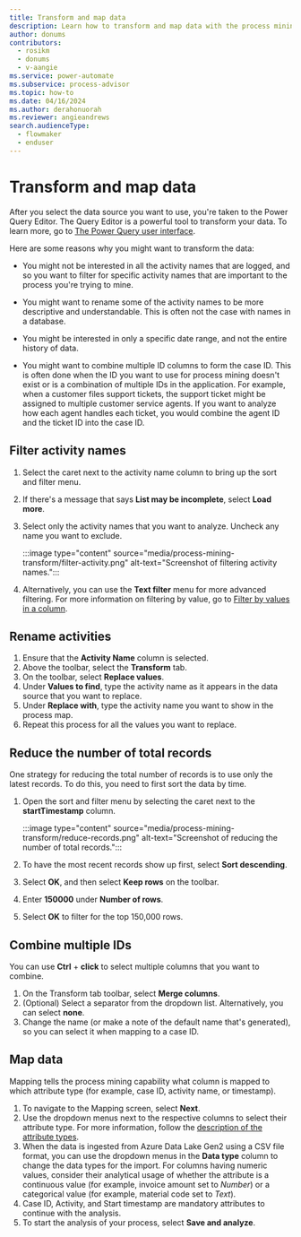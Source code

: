 ```yaml
---
title: Transform and map data
description: Learn how to transform and map data with the process mining capability in Power Automate.
author: donums
contributors:
  - rosikm
  - donums
  - v-aangie  
ms.service: power-automate
ms.subservice: process-advisor
ms.topic: how-to
ms.date: 04/16/2024
ms.author: derahonuorah
ms.reviewer: angieandrews
search.audienceType: 
  - flowmaker
  - enduser
---
```


# Transform and map data

After you select the data source you want to use, you're taken to the Power Query Editor. The Query Editor is a powerful tool to transform your data. To learn more, go to [The Power Query user interface](/power-query/power-query-ui).

Here are some reasons why you might want to transform the data:

- You might not be interested in all the activity names that are logged, and so you want to filter for specific activity names that are important to the process you're trying to mine.

- You might want to rename some of the activity names to be more descriptive and understandable. This is often not the case with names in a database.

- You might be interested in only a specific date range, and not the entire history of data.

- You might want to combine multiple ID columns to form the case ID. This is often done when the ID you want to use for process mining doesn't exist or is a combination of multiple IDs in the application. For example, when a customer files support tickets, the support ticket might be assigned to multiple customer service agents. If you want to analyze how each agent handles each ticket, you would combine the agent ID and the ticket ID into the case ID.

## Filter activity names

1. Select the caret next to the activity name column to bring up the sort and filter menu.
1. If there's a message that says **List may be incomplete**, select **Load more**.
1. Select only the activity names that you want to analyze. Uncheck any name you want to exclude.

    :::image type="content" source="media/process-mining-transform/filter-activity.png" alt-text="Screenshot of filtering activity names.":::

1. Alternatively, you can use the **Text filter** menu for more advanced filtering. For more information on filtering by value, go to [Filter by values in a column](/power-query/filter-values).

## Rename activities

1. Ensure that the **Activity Name** column is selected.
1. Above the toolbar, select the **Transform** tab.
1. On the toolbar, select **Replace values**.
1. Under **Values to find**, type the activity name as it appears in the data source that you want to replace.
1. Under **Replace with**, type the activity name you want to show in the process map.
1. Repeat this process for all the values you want to replace.

## Reduce the number of total records

One strategy for reducing the total number of records is to use only the latest records. To do this, you need to first sort the data by time.

1. Open the sort and filter menu by selecting the caret next to the **startTimestamp** column.

    :::image type="content" source="media/process-mining-transform/reduce-records.png" alt-text="Screenshot of reducing the number of total records.":::

1. To have the most recent records show up first, select **Sort descending**.
1. Select **OK**, and then select **Keep rows** on the toolbar.
1. Enter **150000** under **Number of rows**.
1. Select **OK** to filter for the top 150,000 rows.

## Combine multiple IDs

You can use **Ctrl** + **click** to select multiple columns that you want to combine.

1. On the Transform tab toolbar, select **Merge columns**.
1. (Optional) Select a separator from the dropdown list. Alternatively, you can select **none**.
1. Change the name (or make a note of the default name that's generated), so you can select it when mapping to a case ID.

## Map data

Mapping tells the process mining capability what column is mapped to which attribute type (for example, case ID, activity name, or timestamp).

1. To navigate to the Mapping screen, select **Next**.
1. Use the dropdown menus next to the respective columns to select their attribute type. For more information, follow the [description of the attribute types](process-mining-processes-and-data.md#data-requirements).
1. When the data is ingested from Azure Data Lake Gen2 using a CSV file format, you can use the dropdown menus in the **Data type** column to change the data types for the import. For columns having numeric values, consider their analytical usage of whether the attribute is a continuous value (for example, invoice amount set to *Number*) or a categorical value (for example, material code set to *Text*).
1. Case ID, Activity, and Start timestamp are mandatory attributes to continue with the analysis.
1. To start the analysis of your process, select **Save and analyze**.
